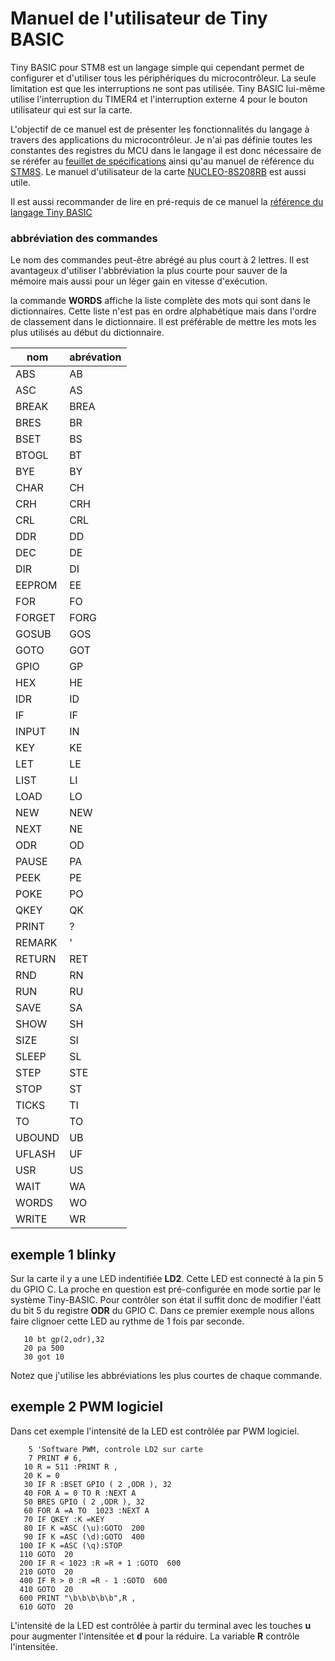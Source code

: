 # Manuel de l'utilisateur de Tiny BASIC 

Tiny BASIC pour STM8 est un langage simple qui cependant permet de configurer et d'utiliser tous les périphériques du microcontrôleur. La seule limitation est que les interruptions ne sont pas utilisée. Tiny BASIC lui-même utilise l'interruption du TIMER4 et l'interruption externe 4 pour le bouton utilisateur qui est sur la carte. 

L'objectif de ce manuel est de présenter les fonctionnalités du langage à travers des applications du microcontrôleur. Je n'ai pas définie toutes les constantes des registres du MCU dans le langage il est donc nécessaire de se réréfer au [feuillet de spécifications](docs/stm8s208rb.pdf) ainsi qu'au manuel de référence du [STM8S](docs/stm8s_reference.pdf). Le manuel d'utilisateur de la carte [NUCLEO-8S208RB](docs/nucleo-8s208rb_user_manual.pdf) est aussi utile.

Il est aussi recommander de lire en pré-requis de ce manuel la [référence du langage Tiny BASIC](readme.md)

### abbréviation des commandes 
Le nom des commandes peut-être abrégé au plus court à 2 lettres. Il est avantageux d'utiliser l'abbréviation la plus courte pour sauver de la mémoire mais aussi pour un léger gain en vitesse d'exécution.

la commande **WORDS** affiche la liste complète des mots qui sont dans le dictionnaires. Cette liste n'est pas en ordre alphabétique mais dans l'ordre de classement dans le dictionnaire. Il est préférable de mettre les mots les plus utilisés au début du dictionnaire.

nom|abrévation
-|-
ABS|AB
ASC|AS
BREAK|BREA
BRES|BR
BSET|BS
BTOGL|BT
BYE|BY
CHAR|CH
CRH|CRH
CRL|CRL
DDR|DD
DEC|DE
DIR|DI
EEPROM|EE
FOR|FO
FORGET|FORG
GOSUB|GOS
GOTO|GOT
GPIO|GP
HEX|HE
IDR|ID
IF|IF
INPUT|IN
KEY|KE
LET|LE
LIST|LI
LOAD|LO
NEW|NEW
NEXT|NE
ODR|OD
PAUSE|PA
PEEK|PE
POKE|PO
QKEY|QK
PRINT|?
REMARK|'
RETURN|RET
RND|RN
RUN|RU
SAVE|SA
SHOW|SH
SIZE|SI
SLEEP|SL
STEP|STE
STOP|ST
TICKS|TI
TO|TO
UBOUND|UB
UFLASH|UF
USR|US
WAIT|WA
WORDS|WO
WRITE|WR


## exemple 1 blinky 
Sur la carte il y a une LED indentifiée **LD2**. Cette LED est connecté à la pin 5 du GPIO C. La proche en question est pré-configurée en mode sortie par le système Tiny-BASIC. Pour contrôler son état il suffit donc de modifier l'éatt du bit 5 du registre **ODR** du GPIO C. Dans ce premier exemple nous allons faire clignoer cette LED au rythme de 1 fois par seconde.
```
   10 bt gp(2,odr),32
   20 pa 500
   30 got 10
```
Notez que j'utilise les abbréviations les plus courtes de chaque commande.

## exemple 2 PWM logiciel

Dans cet exemple l'intensité de la LED est contrôlée par PWM logiciel.
```
    5 'Software PWM, controle LD2 sur carte
    7 PRINT # 6,
   10 R = 511 :PRINT R ,
   20 K = 0 
   30 IF R :BSET GPIO ( 2 ,ODR ), 32 
   40 FOR A = 0 TO R :NEXT A 
   50 BRES GPIO ( 2 ,ODR ), 32 
   60 FOR A =A TO  1023 :NEXT A 
   70 IF QKEY :K =KEY 
   80 IF K =ASC (\u):GOTO  200 
   90 IF K =ASC (\d):GOTO  400 
  100 IF K =ASC (\q):STOP 
  110 GOTO  20 
  200 IF R < 1023 :R =R + 1 :GOTO  600 
  210 GOTO  20 
  400 IF R > 0 :R =R - 1 :GOTO  600 
  410 GOTO  20 
  600 PRINT "\b\b\b\b\b",R ,
  610 GOTO  20 
```
L'intensité de la LED est contrôlée à partir du terminal avec les touches **u** pour augmenter l'intensitée et **d** pour la réduire. La variable **R** contrôle l'intensitée. 
